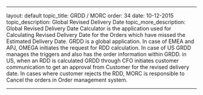---

layout: default
topic_title: GRDD / MORC
order: 34
date: 10-12-2015
topic_description:  Global Revised Delivery Date
topic_more_description: Global Revised Delivery Date Calculator is the application used for Calculating Revised Delivery Date for the Orders which have missed the Estimated Delivery Date. GRDD is a global application. In case of EMEA and APJ, OMEGA initiates the request for RDD calculation. In case of US GRDD manages the triggers and also has the order information within GRDD. in US, when an RDD is calculated GRDD through CFO initiates customer communication to get an approval from Customer for the revised delivery date. In cases where customer rejects the RDD, MORC is responsible to Cancel the orders in Order management system.


---